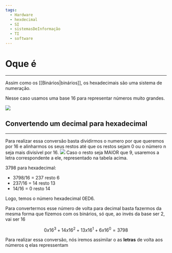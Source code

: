```yaml
---
tags:
  - Hardware
  - hexdecimal
  - SI
  - sistemasDeInformação
  - TI
  - software
---
```


# Oque é
---

Assim como os [[Binários|binários]], os hexadecimais são uma sistema de numeração.

Nesse caso usamos uma base 16 para representar números muito grandes.

![](./img/Pasted%20image%2020240228154731.png)

## Convertendo um decimal para hexadecimal
---

Para realizar essa conversão basta dividirmos o numero por que queremos por 16 e alinharmos os seus restos até que os restos sejam 0 ou o número n seja mais divisível por 16.
![](Pasted%20image%2020240228162233.png)
Caso o resto seja MAIOR que 9, usaremos a letra correspondente a ele, representado na tabela acima.

3798 para hexadecimal:

- 3798/16 = 237 resto 6
- 237/16 = 14 resto 13
- 14/16 = 0 resto 14

Logo, temos o número hexadecimal 0ED6.


Para convertermos esse número de volta para decimal basta fazermos da mesma forma que fizemos com os binários, só que, ao invés da base ser 2, vai ser 16

$$
0x16^3 + 14x16^2 + 13x16^1 + 6x16^0 = 3798
$$

Para realizar essa conversão, nós iremos assimilar o as **letras** de volta aos números q elas repressentam